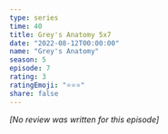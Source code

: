 ```yaml
---
type: series
time: 40
title: Grey's Anatomy 5x7
date: "2022-08-12T00:00:00"
name: "Grey's Anatomy"
season: 5
episode: 7
rating: 3
ratingEmoji: "⭐️⭐️⭐️"
share: false
---
```


*[No review was written for this episode]*